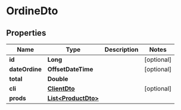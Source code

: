 

# OrdineDto


## Properties

| Name | Type | Description | Notes |
|------------ | ------------- | ------------- | -------------|
|**id** | **Long** |  |  [optional] |
|**dateOrdine** | **OffsetDateTime** |  |  [optional] |
|**total** | **Double** |  |  |
|**cli** | [**ClientDto**](ClientDto.md) |  |  [optional] |
|**prods** | [**List&lt;ProductDto&gt;**](ProductDto.md) |  |  |



